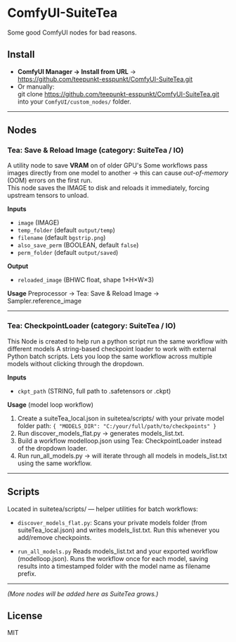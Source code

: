 # ComfyUI-SuiteTea

Some good ComfyUI nodes for bad reasons.

## Install
- **ComfyUI Manager → Install from URL** →  
  https://github.com/teepunkt-esspunkt/ComfyUI-SuiteTea.git
- Or manually:  
  git clone https://github.com/teepunkt-esspunkt/ComfyUI-SuiteTea.git  
  into your `ComfyUI/custom_nodes/` folder.

---

## Nodes

### Tea: Save & Reload Image (category: SuiteTea / IO)

A utility node to save **VRAM** on of older GPU's
Some workflows pass images directly from one model to another → this can cause *out-of-memory* (OOM) errors on the first run.  
This node saves the IMAGE to disk and reloads it immediately, forcing upstream tensors to unload.

**Inputs**
- `image` (IMAGE)  
- `temp_folder` (default `output/temp`)  
- `filename` (default `bgstrip.png`)  
- `also_save_perm` (BOOLEAN, default `false`)  
- `perm_folder` (default `output/saved`)  

**Output**
- `reloaded_image` (BHWC float, shape 1×H×W×3)

**Usage**
Preprocessor → Tea: Save & Reload Image → Sampler.reference_image

---

### Tea: CheckpointLoader (category: SuiteTea / IO)

This Node is created to help run a python script run the same workflow with different models
A string-based checkpoint loader to work with external Python batch scripts.
Lets you loop the same workflow across multiple models without clicking through the dropdown.

**Inputs**
- `ckpt_path` (STRING, full path to .safetensors or .ckpt)  

**Usage** (model loop workflow)
1. Create a suiteTea_local.json in suitetea/scripts/ with your private model folder path: 
```{ "MODELS_DIR": "C:/your/full/path/to/checkpoints" }```
2. Run discover_models_flat.py → generates models_list.txt.
3. Build a workflow modelloop.json using Tea: CheckpointLoader instead of the dropdown loader.
4. Run run_all_models.py → will iterate through all models in models_list.txt using the same workflow.

---

## Scripts

Located in suitetea/scripts/ — helper utilities for batch workflows:

- ```discover_models_flat.py```:
  Scans your private models folder (from suiteTea_local.json) and writes models_list.txt.
Run this whenever you add/remove checkpoints.

- ```run_all_models.py```
  Reads models_list.txt and your exported workflow (modelloop.json).
  Runs the workflow once for each model, saving results into a timestamped folder with the model name as filename prefix.

---

*(More nodes will be added here as SuiteTea grows.)*

## License
MIT
